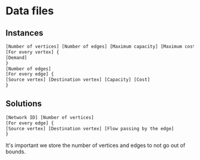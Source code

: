 # Data files

## Instances

```txt
[Number of vertices] [Number of edges] [Maximum capacity] [Maximum cost] [Maximum demand]
[For every vertex] {
[Demand]
}
[Number of edges]
[For every edge] {
[Source vertex] [Destination vertex] [Capacity] [Cost]
}
```

## Solutions

```txt
[Network ID] [Number of vertices]
[For every edge] {    
[Source vertex] [Destination vertex] [Flow passing by the edge]
}
```

It's important we store the number of vertices and edges to not go out of bounds.
